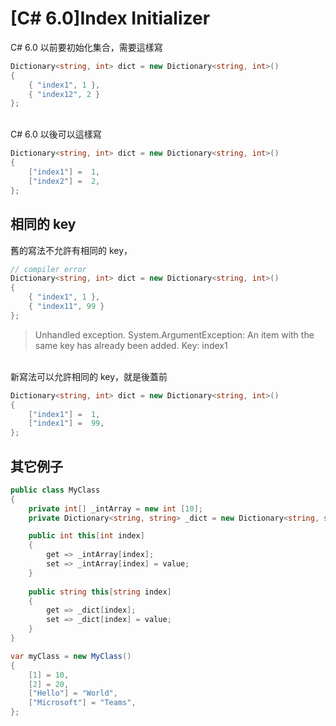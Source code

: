 # [C# 6.0]Index Initializer

C# 6.0 以前要初始化集合，需要這樣寫
```csharp
Dictionary<string, int> dict = new Dictionary<string, int>()
{
    { "index1", 1 },
    { "index12", 2 }
};
```

<br/>C# 6.0 以後可以這樣寫
```csharp
Dictionary<string, int> dict = new Dictionary<string, int>()
{
    ["index1"] =  1,
    ["index2"] =  2,
};
```

## 相同的 key
舊的寫法不允許有相同的 key，
```csharp
// compiler error
Dictionary<string, int> dict = new Dictionary<string, int>()
{
    { "index1", 1 },
    { "index11", 99 }
};
```
>Unhandled exception. System.ArgumentException: An item with the same key has already been added. Key: index1

<br/>新寫法可以允許相同的 key，就是後蓋前
```csharp
Dictionary<string, int> dict = new Dictionary<string, int>()
{
    ["index1"] =  1,
    ["index1"] =  99,
};
```

## 其它例子

```csharp
public class MyClass
{
    private int[] _intArray = new int [10];
    private Dictionary<string, string> _dict = new Dictionary<string, string>();

    public int this[int index]
    {
        get => _intArray[index];
        set => _intArray[index] = value;
    }
    
    public string this[string index]
    {
        get => _dict[index];
        set => _dict[index] = value;
    }
}
```

```csharp
var myClass = new MyClass()
{
    [1] = 10,
    [2] = 20,
    ["Hello"] = "World",
    ["Microsoft"] = "Teams",
};
```